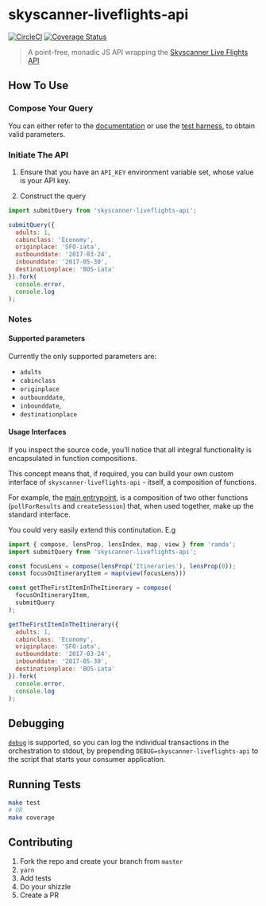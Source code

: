 # skyscanner-liveflights-api

[![CircleCI](https://circleci.com/gh/jameshopkins/skyscanner-liveflights-api.svg?style=svg)](https://circleci.com/gh/jameshopkins/skyscanner-liveflights-api)
[![Coverage Status](https://coveralls.io/repos/github/jameshopkins/skyscanner-liveflights-api/badge.svg)](https://coveralls.io/github/jameshopkins/skyscanner-liveflights-api)

> A point-free, monadic JS API wrapping the [Skyscanner Live Flights API](https://github.com/Skyscanner/api-documentation/tree/master/live_flights_pricing)

## How To Use

### Compose Your Query

You can either refer to the [documentation](https://support.business.skyscanner.net/hc/en-us/articles/211308489-Flights-Live-Pricing?_ga=1.46473255.1468313731.1483528061) or use the [test harness](http://business.skyscanner.net/portal/en-GB/Documentation/FlightsLivePricingQuickStart), to obtain valid parameters.

### Initiate The API

1. Ensure that you have an `API_KEY` environment variable set, whose value is your API key.

2. Construct the query

  ```js
  import submitQuery from 'skyscanner-liveflights-api';

  submitQuery({
    adults: 1,
    cabinclass: 'Economy',
    originplace: 'SFO-iata',
    outbounddate: '2017-03-24',
    inbounddate: '2017-05-30',
    destinationplace: 'BOS-iata'
  }).fork(
    console.error,
    console.log
  );
  ```

### Notes

#### Supported parameters

Currently the only supported parameters are:

* `adults`
* `cabinclass`
* `originplace`
* `outbounddate`,
* `inbounddate`,
* `destinationplace`

#### Usage Interfaces

If you inspect the source code, you'll notice that all integral functionality is encapsulated in function compositions.

This concept means that, if required, you can build your own custom interface of `skyscanner-liveflights-api` - itself, a composition of functions.

For example, the [main entrypoint](index.js), is a composition of two other functions (`pollForResults` and `createSession`) that, when used together, make up the standard interface.

You could very easily extend this continutation. E.g

```js
import { compose, lensProp, lensIndex, map, view } from 'ramda';
import submitQuery from 'skyscanner-liveflights-api';

const focusLens = compose(lensProp('Itineraries'), lensProp(0));
const focusOnItineraryItem = map(view(focusLens)))

const getTheFirstItemInTheItinerary = compose(
  focusOnItineraryItem,
  submitQuery
);

getTheFirstItemInTheItinerary({
  adults: 1,
  cabinclass: 'Economy',
  originplace: 'SFO-iata',
  outbounddate: '2017-03-24',
  inbounddate: '2017-05-30',
  destinationplace: 'BOS-iata'
}).fork(
  console.error,
  console.log
);

```

## Debugging

[`debug`](https://github.com/visionmedia/debug) is supported, so you can log the individual transactions in the orchestration to stdout, by prepending `DEBUG=skyscanner-liveflights-api` to the script that starts your consumer application.

## Running Tests
```bash
make test
# OR
make coverage
```

## Contributing
1. Fork the repo and create your branch from `master`
2. `yarn`
3. Add tests
4. Do your shizzle
5. Create a PR
